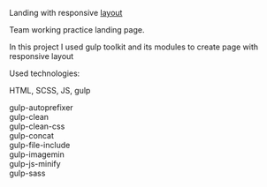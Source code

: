 Landing with responsive [layout](https://www.figma.com/file/9lLwBJciU4yjDZBSnqqXSS/Forkio?node-id=0%3A1) 

Team working practice landing page. 

In this project I used gulp toolkit and its modules to create page with responsive layout

Used technologies: 

HTML, SCSS, JS, gulp

gulp-autoprefixer <br>
gulp-clean <br>
gulp-clean-css <br>
gulp-concat <br>
gulp-file-include <br>
gulp-imagemin <br>
gulp-js-minify <br>
gulp-sass <br>

